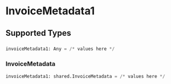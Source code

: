 # InvoiceMetadata1


## Supported Types

### 

```python
invoiceMetadata1: Any = /* values here */
```

### InvoiceMetadata

```python
invoiceMetadata1: shared.InvoiceMetadata = /* values here */
```

